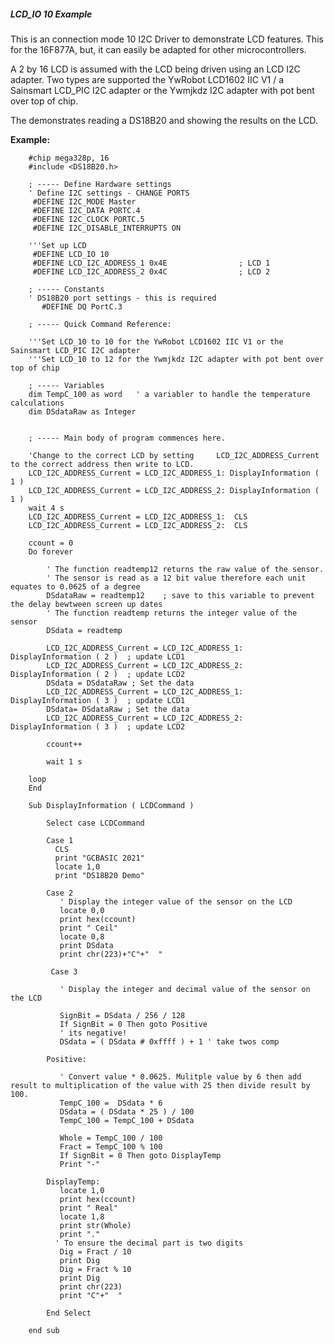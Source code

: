 <div class="section">

<div class="titlepage">

<div>

<div>

##### <span id="lcd_io_10_example"></span>LCD\_IO 10 Example

</div>

</div>

</div>

This is an connection mode 10 I2C Driver to demonstrate LCD features.
This for the 16F877A, but, it can easily be adapted for other
microcontrollers.

A 2 by 16 LCD is assumed with the LCD being driven using an LCD I2C
adapter. Two types are supported the YwRobot LCD1602 IIC V1 / a
Sainsmart LCD\_PIC I2C adapter or the Ywmjkdz I2C adapter with pot bent
over top of chip.

The demonstrates reading a DS18B20 and showing the results on the LCD.

<span class="strong">**Example:**</span>

``` screen
    #chip mega328p, 16
    #include <DS18B20.h>

    ; ----- Define Hardware settings
    ' Define I2C settings - CHANGE PORTS
     #DEFINE I2C_MODE Master
     #DEFINE I2C_DATA PORTC.4
     #DEFINE I2C_CLOCK PORTC.5
     #DEFINE I2C_DISABLE_INTERRUPTS ON

    '''Set up LCD
     #DEFINE LCD_IO 10
     #DEFINE LCD_I2C_ADDRESS_1 0x4E                ; LCD 1
     #DEFINE LCD_I2C_ADDRESS_2 0x4C                ; LCD 2

    ; ----- Constants
    ' DS18B20 port settings - this is required
       #DEFINE DQ PortC.3

    ; ----- Quick Command Reference:

    '''Set LCD_10 to 10 for the YwRobot LCD1602 IIC V1 or the Sainsmart LCD_PIC I2C adapter
    '''Set LCD_10 to 12 for the Ywmjkdz I2C adapter with pot bent over top of chip

    ; ----- Variables
    dim TempC_100 as word   ' a variabler to handle the temperature calculations
    dim DSdataRaw as Integer


    ; ----- Main body of program commences here.

    'Change to the correct LCD by setting     LCD_I2C_ADDRESS_Current to the correct address then write to LCD.
    LCD_I2C_ADDRESS_Current = LCD_I2C_ADDRESS_1: DisplayInformation ( 1 )
    LCD_I2C_ADDRESS_Current = LCD_I2C_ADDRESS_2: DisplayInformation ( 1 )
    wait 4 s
    LCD_I2C_ADDRESS_Current = LCD_I2C_ADDRESS_1:  CLS
    LCD_I2C_ADDRESS_Current = LCD_I2C_ADDRESS_2:  CLS

    ccount = 0
    Do forever

        ' The function readtemp12 returns the raw value of the sensor.
        ' The sensor is read as a 12 bit value therefore each unit equates to 0.0625 of a degree
        DSdataRaw = readtemp12    ; save to this variable to prevent the delay bewtween screen up dates
        ' The function readtemp returns the integer value of the sensor
        DSdata = readtemp

        LCD_I2C_ADDRESS_Current = LCD_I2C_ADDRESS_1: DisplayInformation ( 2 )  ; update LCD1
        LCD_I2C_ADDRESS_Current = LCD_I2C_ADDRESS_2: DisplayInformation ( 2 )  ; update LCD2
        DSdata = DSdataRaw ; Set the data
        LCD_I2C_ADDRESS_Current = LCD_I2C_ADDRESS_1: DisplayInformation ( 3 )  ; update LCD1
        DSdata= DSdataRaw ; Set the data
        LCD_I2C_ADDRESS_Current = LCD_I2C_ADDRESS_2: DisplayInformation ( 3 )  ; update LCD2

        ccount++

        wait 1 s

    loop
    End

    Sub DisplayInformation ( LCDCommand )

        Select case LCDCommand

        Case 1
          CLS
          print "GCBASIC 2021"
          locate 1,0
          print "DS18B20 Demo"

        Case 2
           ' Display the integer value of the sensor on the LCD
           locate 0,0
           print hex(ccount)
           print " Ceil"
           locate 0,8
           print DSdata
           print chr(223)+"C"+"  "

         Case 3

           ' Display the integer and decimal value of the sensor on the LCD

           SignBit = DSdata / 256 / 128
           If SignBit = 0 Then goto Positive
           ' its negative!
           DSdata = ( DSdata # 0xffff ) + 1 ' take twos comp

        Positive:

           ' Convert value * 0.0625. Mulitple value by 6 then add result to multiplication of the value with 25 then divide result by 100.
           TempC_100 =  DSdata * 6
           DSdata = ( DSdata * 25 ) / 100
           TempC_100 = TempC_100 + DSdata

           Whole = TempC_100 / 100
           Fract = TempC_100 % 100
           If SignBit = 0 Then goto DisplayTemp
           Print "-"

        DisplayTemp:
           locate 1,0
           print hex(ccount)
           print " Real"
           locate 1,8
           print str(Whole)
           print "."
          ' To ensure the decimal part is two digits
           Dig = Fract / 10
           print Dig
           Dig = Fract % 10
           print Dig
           print chr(223)
           print "C"+"  "

        End Select

    end sub
```

</div>

